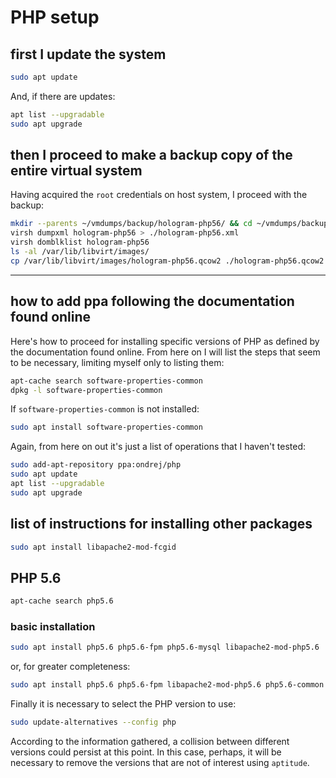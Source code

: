 # PHP setup

## first I update the system

```bash
sudo apt update
```

And, if there are updates:

```bash
apt list --upgradable
sudo apt upgrade
```

## then I proceed to make a backup copy of the entire virtual system

Having acquired the `root` credentials on host system, I proceed with the backup:

```bash
mkdir --parents ~/vmdumps/backup/hologram-php56/ && cd ~/vmdumps/backup/hologram-php56/
virsh dumpxml hologram-php56 > ./hologram-php56.xml
virsh domblklist hologram-php56
ls -al /var/lib/libvirt/images/
cp /var/lib/libvirt/images/hologram-php56.qcow2 ./hologram-php56.qcow2
```

---

## how to add ppa following the documentation found online

Here's how to proceed for installing specific versions of PHP as defined by the documentation found online.
From here on I will list the steps that seem to be necessary, limiting myself only to listing them:

```bash
apt-cache search software-properties-common
dpkg -l software-properties-common
```

If `software-properties-common` is not installed:

```bash
sudo apt install software-properties-common
```

Again, from here on out it's just a list of operations that I haven't tested:

```bash
sudo add-apt-repository ppa:ondrej/php
sudo apt update
apt list --upgradable
sudo apt upgrade
```

## list of instructions for installing other packages

```bash
sudo apt install libapache2-mod-fcgid
```

## PHP 5.6

```bash
apt-cache search php5.6
```

### basic installation

```bash
sudo apt install php5.6 php5.6-fpm php5.6-mysql libapache2-mod-php5.6
```

or, for greater completeness:

```bash
sudo apt install php5.6 php5.6-fpm libapache2-mod-php5.6 php5.6-common php5.6-xml php5.6-xmlrpc php5.6-curl php5.6-gd php5.6-imagick php5.6-cli php5.6-raphf php5.6-dev php5.6-imap php5.6-mbstring php5.6-opcache php5.6-soap php5.6-zip php5.6-bz2 php5.6-intl php5.6-mysql php5.6-pgsql php5.6-sqlite3 php5.6-redis php5.6-json php5.6-bcmath php5.6-bz2 php5.6-gnupg php5.6-grpc php5.6-http php5.6-imap php5.6-mailparse php5.6-pspell php5.6-readline php5.6-ssh2 php5.6-tidy php5.6-xml php5.6-xsl php5.6-yaml php5.6-ps php5.6-uploadprogress php5.6-mcrypt php5.6-gmp php5.6-xcache php5.6-xhprof php5.6-phpdbg php5.6-xdebug
```

Finally it is necessary to select the PHP version to use:

```bash
sudo update-alternatives --config php
```

According to the information gathered, a collision between different versions could persist at this point. In this case, perhaps, it will be necessary to remove the versions that are not of interest using `aptitude`.
